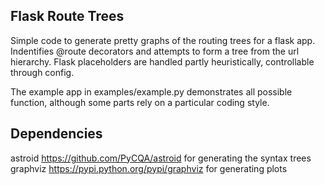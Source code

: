 ## Flask Route Trees

Simple code to generate pretty graphs of the routing trees
for a flask app. Indentifies @route decorators and attempts
to form a tree from the url hierarchy. Flask placeholders
are handled partly heuristically, controllable through config.

The example app in examples/example.py demonstrates all possible
function, although some parts rely on a particular coding
style.


## Dependencies
astroid https://github.com/PyCQA/astroid for generating the syntax trees
graphviz https://pypi.python.org/pypi/graphviz for generating plots

